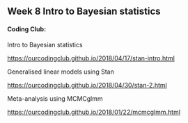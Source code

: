 ## Week 8 Intro to Bayesian statistics
#### Coding Club: 

Intro to Bayesian statistics 

https://ourcodingclub.github.io/2018/04/17/stan-intro.html

Generalised linear models using Stan 

https://ourcodingclub.github.io/2018/04/30/stan-2.html

Meta-analysis using MCMCglmm 

https://ourcodingclub.github.io/2018/01/22/mcmcglmm.html
